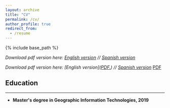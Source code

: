 ```yaml
---
layout: archive
title: "CV"
permalink: /cv/
author_profile: true
redirect_from:
  - /resume
---
```


{% include base_path %}


_Download pdf version here: [English version](files/paper1.pdf "CV English") // [Spanish version](files/paper2.pdf "CV Spanish")_

_Download pdf version here: [English version](<a href="https://github.com/pausjl/academicpages.github.io/blob/master/files/paper1.pdf" target="_blank">PDF.</a>) // [Spanish version](files/paper2.pdf "CV Spanish")_
<a href="/files/paper1.pdf" class="image fit">PDF</a>


## Education
------

* **Master's degree in Geographic Information Technologies, 2019**<br/>
